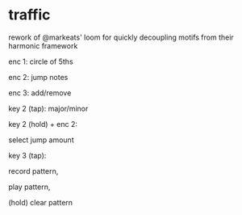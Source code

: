# traffic

rework of @markeats' loom for quickly decoupling motifs from their harmonic framework

enc 1: circle of 5ths

enc 2: jump notes

enc 3: add/remove

key 2 (tap): major/minor

key 2 (hold) + enc 2:

select jump amount

key 3 (tap):

record pattern,

play pattern,

(hold) clear pattern 
